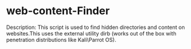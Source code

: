 # web-content-Finder
Description: This script is used to find hidden directories and content on websites.This uses the external utility dirb (works out of the box with penetration distributions like Kali\Parrot OS).       
